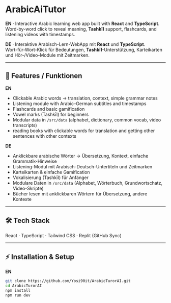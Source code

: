 # ArabicAiTutor

**EN** · Interactive Arabic learning web app built with **React** and **TypeScript**.  
Word-by-word click to reveal meaning, **Tashkīl** support, flashcards, and listening videos with timestamps.

**DE** · Interaktive Arabisch-Lern-WebApp mit **React** und **TypeScript**.  
Wort-für-Wort-Klick für Bedeutungen, **Tashkīl**-Unterstützung, Karteikarten und Hör-/Video-Module mit Zeitmarken.

---

## 🚀 Features / Funktionen

**EN**
- Clickable Arabic words → translation, context, simple grammar notes  
- Listening module with Arabic–German subtitles and timestamps  
- Flashcards and basic gamification  
- Vowel marks (Tashkīl) for beginners  
- Modular data in `/src/data` (alphabet, dictionary, common vocab, video transcripts)
- reading books with clickable words for translation and getting other sentences with other contexts

**DE**
- Anklickbare arabische Wörter → Übersetzung, Kontext, einfache Grammatik-Hinweise  
- Listening-Modul mit Arabisch-Deutsch-Untertiteln und Zeitmarken  
- Karteikarten & einfache Gamification  
- Vokalisierung (Tashkīl) für Anfänger  
- Modulare Daten in `/src/data` (Alphabet, Wörterbuch, Grundwortschatz, Video-Skripte)
- Bücher lesen mit anklickbaren Wörtern für Übersetzung, andere Kontexte

---

## 🛠 Tech Stack
React · TypeScript · Tailwind CSS · Replit (GitHub Sync)

---

## ⚡ Installation & Setup

**EN**
```bash
git clone https://github.com/Yosi90it/ArabicTurorAI.git
cd ArabicTurorAI
npm install
npm run dev
